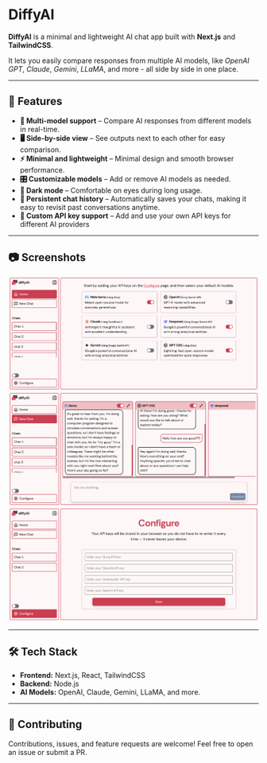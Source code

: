 # DiffyAI

**DiffyAI** is a minimal and lightweight AI chat app built with **Next.js** and **TailwindCSS**.

It lets you easily compare responses from multiple AI models, like _OpenAI GPT_, _Claude_, _Gemini_, _LLaMA_, and more - all side by side in one place.

---

## 🚀 Features

-   **🤖 Multi-model support** – Compare AI responses from different models in real-time.
-   **🖥️ Side-by-side view** – See outputs next to each other for easy comparison.
-   **⚡ Minimal and lightweight** – Minimal design and smooth browser performance.
-   **🎛️ Customizable models** – Add or remove AI models as needed.
-   **🌙 Dark mode** – Comfortable on eyes during long usage.
-   **💾 Persistent chat history** – Automatically saves your chats, making it easy to revisit past conversations anytime.
-   **🔑 Custom API key support** – Add and use your own API keys for different AI providers

---

## 📷 Screenshots

![Sidewise AI home page](public/diffy-ai-img-1.png)
![Sidewise AI new chat page](public/diffy-ai-img-2.png)
![Sidewise AI configure page](public/diffy-ai-img-3.png)

---

## 🛠️ Tech Stack

-   **Frontend:** Next.js, React, TailwindCSS
-   **Backend:** Node.js
-   **AI Models:** OpenAI, Claude, Gemini, LLaMA, and more.

---

## 🤝 Contributing

Contributions, issues, and feature requests are welcome! Feel free to open an issue or submit a PR.

